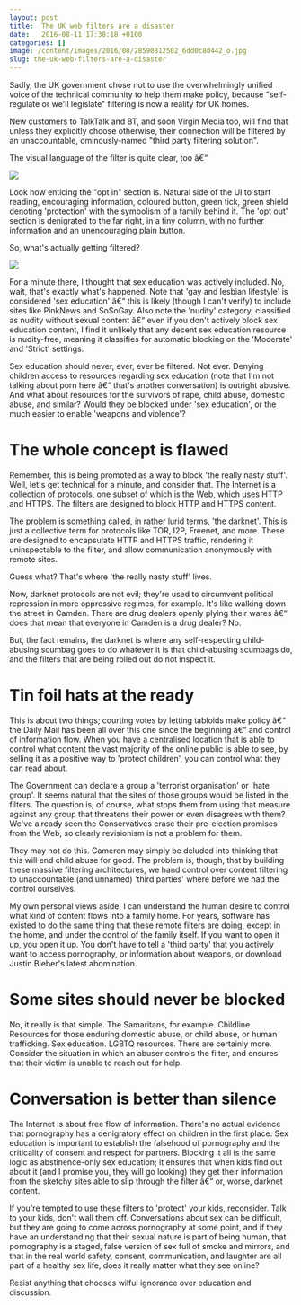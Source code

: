 ```yaml
---
layout: post
title:  The UK web filters are a disaster
date:   2016-08-11 17:38:18 +0100
categories: []
image: /content/images/2016/08/28590812502_6dd0c8d442_o.jpg
slug: the-uk-web-filters-are-a-disaster
---
```


Sadly, the UK government chose not to use the overwhelmingly unified voice of the technical community to help them make policy, because "self-regulate or we'll legislate" filtering is now a reality for UK homes.

New customers to TalkTalk and BT, and soon Virgin Media too, will find that unless they explicitly choose otherwise, their connection will be filtered by an unaccountable, ominously-named "third party filtering solution".

The visual language of the filter is quite clear, too â€“

![](/content/images/2016/08/filterchoice.jpg)

Look how enticing the "opt in" section is. Natural side of the UI to start reading, encouraging information, coloured button, green tick, green shield denoting 'protection' with the symbolism of a family behind it. The 'opt out' section is denigrated to the far right, in a tiny column, with no further information and an unencouraging plain button.

So, what's actually getting filtered?

![](/content/images/2016/08/filtercats.jpg)

For a minute there, I thought that sex education was actively included. No, wait, that's exactly what's happened. Note that 'gay and lesbian lifestyle' is considered 'sex education' â€“ this is likely (though I can't verify) to include sites like PinkNews and SoSoGay. Also note the 'nudity' category, classified as nudity without sexual content â€“ even if you don't actively block sex education content, I find it unlikely that any decent sex education resource is nudity-free, meaning it classifies for automatic blocking on the 'Moderate' and 'Strict' settings.

Sex education should never, ever, ever be filtered. Not ever. Denying children access to resources regarding sex education (note that I'm not talking about porn here â€“ that's another conversation) is outright abusive. And what about resources for the survivors of rape, child abuse, domestic abuse, and similar? Would they be blocked under 'sex education', or the much easier to enable 'weapons and violence'?

# The whole concept is flawed

Remember, this is being promoted as a way to block 'the really nasty stuff'. Well, let's get technical for a minute, and consider that. The Internet is a collection of protocols, one subset of which is the Web, which uses HTTP and HTTPS. The filters are designed to block HTTP and HTTPS content.

The problem is something called, in rather lurid terms, 'the darknet'. This is just a collective term for protocols like TOR, I2P, Freenet, and more. These are designed to encapsulate HTTP and HTTPS traffic, rendering it uninspectable to the filter, and allow communication anonymously with remote sites.

Guess what? That's where 'the really nasty stuff' lives.

Now, darknet protocols are not evil; they're used to circumvent political repression in more oppressive regimes, for example. It's like walking down the street in Camden. There are drug dealers openly plying their wares â€“ does that mean that everyone in Camden is a drug dealer? No.

But, the fact remains, the darknet is where any self-respecting child-abusing scumbag goes to do whatever it is that child-abusing scumbags do, and the filters that are being rolled out do not inspect it.

# Tin foil hats at the ready

This is about two things; courting votes by letting tabloids make policy â€“ the Daily Mail has been all over this one since the beginning â€“ and control of information flow. When you have a centralised location that is able to control what content the vast majority of the online public is able to see, by selling it as a positive way to 'protect children', you can control what they can read about.

The Government can declare a group a 'terrorist organisation' or 'hate group'. It seems natural that the sites of those groups would be listed in the filters. The question is, of course, what stops them from using that measure against any group that threatens their power or even disagrees with them? We've already seen the Conservatives erase their pre-election promises from the Web, so clearly revisionism is not a problem for them.

They may not do this. Cameron may simply be deluded into thinking that this will end child abuse for good. The problem is, though, that by building these massive filtering architectures, we hand control over content filtering to unaccountable (and unnamed) 'third parties' where before we had the control ourselves.

My own personal views aside, I can understand the human desire to control what kind of content flows into a family home. For years, software has existed to do the same thing that these remote filters are doing, except in the home, and under the control of the family itself. If you want to open it up, you open it up. You don't have to tell a 'third party' that you actively want to access pornography, or information about weapons, or download Justin Bieber's latest abomination.

# Some sites should never be blocked

No, it really is that simple. The Samaritans, for example. Childline. Resources for those enduring domestic abuse, or child abuse, or human trafficking. Sex education. LGBTQ resources. There are certainly more. Consider the situation in which an abuser controls the filter, and ensures that their victim is unable to reach out for help.

# Conversation is better than silence

The Internet is about free flow of information. There's no actual evidence that pornography has a denigratory effect on children in the first place. Sex education is important to establish the falsehood of pornography and the criticality of consent and respect for partners. Blocking it all is the same logic as abstinence-only sex education; it ensures that when kids find out about it (and I promise you, they will go looking) they get their information from the sketchy sites able to slip through the filter â€“ or, worse, darknet content.

If you're tempted to use these filters to 'protect' your kids, reconsider. Talk to your kids, don't wall them off. Conversations about sex can be difficult, but they are going to come across pornography at some point, and if they have an understanding that their sexual nature is part of being human, that pornography is a staged, false version of sex full of smoke and mirrors, and that in the real world safety, consent, communication, and laughter are all part of a healthy sex life, does it really matter what they see online?

Resist anything that chooses wilful ignorance over education and discussion.
